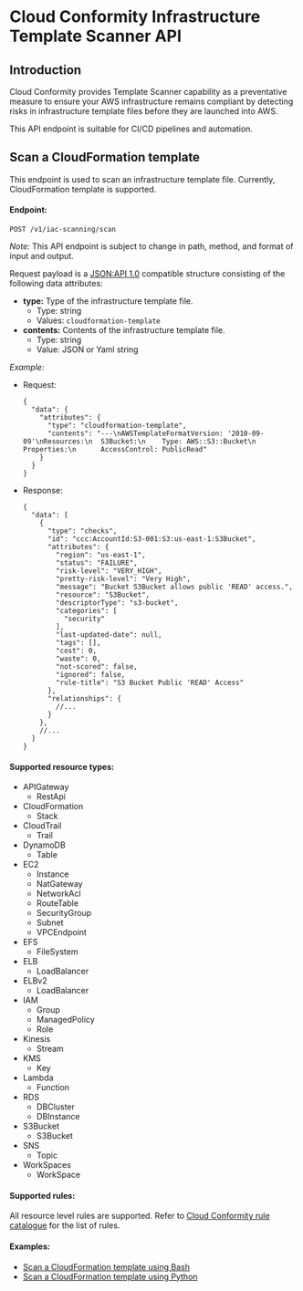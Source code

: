 # Cloud Conformity Infrastructure Template Scanner API

## Introduction
Cloud Conformity provides Template Scanner capability as a preventative measure to
ensure your AWS infrastructure remains compliant by detecting risks in infrastructure template
files before they are launched into AWS.

This API endpoint is suitable for CI/CD pipelines and automation.

## Scan a CloudFormation template
This endpoint is used to scan an infrastructure template file. Currently, CloudFormation template is
supported.

#### Endpoint:
`POST /v1/iac-scanning/scan`

_Note:_ This API endpoint is subject to change in path, method, and format of input and output.

Request payload is a [JSON:API 1.0](https://jsonapi.org/format/1.0/) compatible
structure consisting of the following data attributes:
* **type:** Type of the infrastructure template file.
  - Type: string
  - Values: `cloudformation-template`
* **contents:** Contents of the infrastructure template file.
  - Type: string
  - Value: JSON or Yaml string

_Example:_
- Request:
	```json5
	{
	  "data": {
		"attributes": {
		  "type": "cloudformation-template",
		  "contents": "---\nAWSTemplateFormatVersion: '2010-09-09'\nResources:\n  S3Bucket:\n    Type: AWS::S3::Bucket\n    Properties:\n      AccessControl: PublicRead"
		}
	  }
	}
	```
- Response:
	```json5
	{
      "data": [
        {
          "type": "checks",
          "id": "ccc:AccountId:S3-001:S3:us-east-1:S3Bucket",
          "attributes": {
            "region": "us-east-1",
            "status": "FAILURE",
            "risk-level": "VERY_HIGH",
            "pretty-risk-level": "Very High",
            "message": "Bucket S3Bucket allows public 'READ' access.",
            "resource": "S3Bucket",
            "descriptorType": "s3-bucket",
            "categories": [
              "security"
            ],
            "last-updated-date": null,
            "tags": [],
            "cost": 0,
            "waste": 0,
            "not-scored": false,
            "ignored": false,
            "rule-title": "S3 Bucket Public 'READ' Access"
          },
          "relationships": {
            //...
          }
        },
        //...
      ]
    }
	```

#### Supported resource types:
- APIGateway
  - RestApi
- CloudFormation
  - Stack
- CloudTrail
  - Trail
- DynamoDB
  - Table
- EC2
  - Instance
  - NatGateway
  - NetworkAcl
  - RouteTable
  - SecurityGroup
  - Subnet
  - VPCEndpoint
- EFS
  - FileSystem
- ELB
  - LoadBalancer
- ELBv2
  - LoadBalancer
- IAM
  - Group
  - ManagedPolicy
  - Role
- Kinesis
  - Stream
- KMS
  - Key
- Lambda
  - Function
- RDS
  - DBCluster
  - DBInstance
- S3Bucket
  - S3Bucket
- SNS
  - Topic
- WorkSpaces
  - WorkSpace



#### Supported rules:
All resource level rules are supported.
Refer to [Cloud Conformity rule catalogue](https://us-west-2.cloudconformity.com/v1/services)
for the list of rules.

#### Examples:
* [Scan a CloudFormation template using Bash](./examples/bash/iac-scanning/scan.sh)
* [Scan a CloudFormation template using Python](./examples/python/iac-scanning/scan.py)
